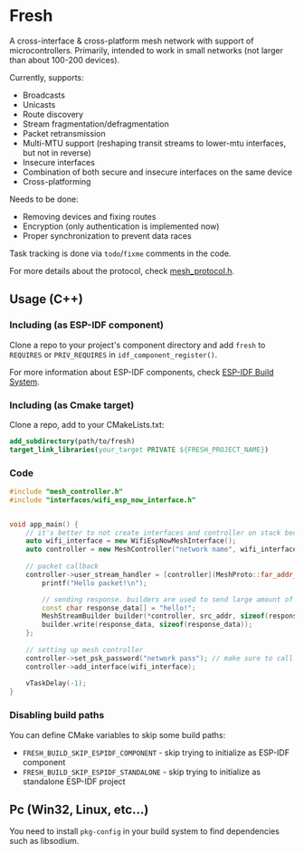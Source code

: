 # Fresh

A cross-interface & cross-platform mesh network with support of microcontrollers.
Primarily, intended to work in small networks (not larger than about 100-200 devices).

Currently, supports:
* Broadcasts
* Unicasts
* Route discovery
* Stream fragmentation/defragmentation
* Packet retransmission
* Multi-MTU support (reshaping transit streams to lower-mtu interfaces, but not in reverse)
* Insecure interfaces
* Combination of both secure and insecure interfaces on the same device
* Cross-platforming

Needs to be done:
* Removing devices and fixing routes
* Encryption (only authentication is implemented now)
* Proper synchronization to prevent data races

Task tracking is done via `todo`/`fixme` comments in the code.

For more details about the protocol, check [mesh_protocol.h](main/mesh_protocol.h).


## Usage (C++)

### Including (as ESP-IDF component)
Clone a repo to your project's component directory and add `fresh` to 
`REQUIRES` or `PRIV_REQUIRES` in `idf_component_register()`.

For more information about ESP-IDF components, check 
[ESP-IDF Build System](https://docs.espressif.com/projects/esp-idf/en/latest/esp32/api-guides/build-system.html).

### Including (as Cmake target)
Clone a repo, add to your CMakeLists.txt:
```cmake
add_subdirectory(path/to/fresh)
target_link_libraries(your_target PRIVATE ${FRESH_PROJECT_NAME})
```

### Code
```c++
#include "mesh_controller.h"
#include "interfaces/wifi_esp_now_interface.h"


void app_main() {
    // it's better to not create interfaces and controller on stack because they can take up much memory
    auto wifi_interface = new WifiEspNowMeshInterface();
    auto controller = new MeshController("network name", wifi_interface->derive_far_addr_uint32());
    
    // packet callback
    controller->user_stream_handler = [controller](MeshProto::far_addr_t src_addr, const ubyte* data, ushort size) {
        printf("Hello packet!\n");

        // sending response. builders are used to send large amount of data using many small chunks
        const char response_data[] = "hello!";
        MeshStreamBuilder builder(*controller, src_addr, sizeof(response_data));
        builder.write(response_data, sizeof(response_data));
    };
    
    // setting up mesh controller
    controller->set_psk_password("network pass"); // make sure to call this before any .add_interface()
    controller->add_interface(wifi_interface);
    
    vTaskDelay(-1);
}

```


### Disabling build paths
You can define CMake variables to skip some build paths:
* `FRESH_BUILD_SKIP_ESPIDF_COMPONENT` - skip trying to initialize as ESP-IDF component
* `FRESH_BUILD_SKIP_ESPIDF_STANDALONE` - skip trying to initialize as standalone ESP-IDF project


## Pc (Win32, Linux, etc...)
You need to install `pkg-config` in your build system to find dependencies such as libsodium.
